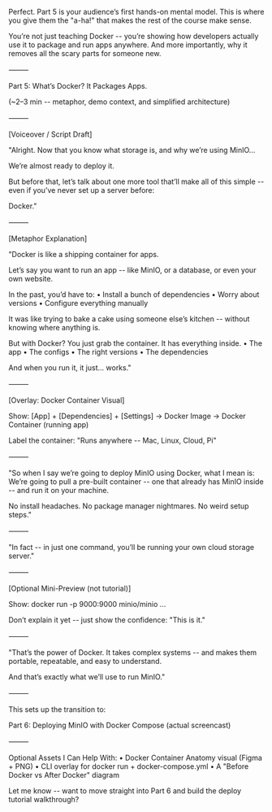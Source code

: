 Perfect. Part 5 is your audience’s first hands-on mental model.
This is where you give them the "a-ha!" that makes the rest of the course make sense.

You’re not just teaching Docker -- you’re showing how developers actually use it to package and run apps anywhere. And more importantly, why it removes all the scary parts for someone new.

⸻

Part 5: What’s Docker? It Packages Apps.

(~2–3 min -- metaphor, demo context, and simplified architecture)

⸻

[Voiceover / Script Draft]

"Alright. Now that you know what storage is, and why we’re using MinIO…

We’re almost ready to deploy it.

But before that, let’s talk about one more tool that’ll make all of this simple -- even if you’ve never set up a server before:

Docker."

⸻

[Metaphor Explanation]

"Docker is like a shipping container for apps.

Let’s say you want to run an app -- like MinIO, or a database, or even your own website.

In the past, you’d have to:
	•	Install a bunch of dependencies
	•	Worry about versions
	•	Configure everything manually

It was like trying to bake a cake using someone else’s kitchen -- without knowing where anything is.

But with Docker?
You just grab the container. It has everything inside.
	•	The app
	•	The configs
	•	The right versions
	•	The dependencies

And when you run it, it just… works."

⸻

[Overlay: Docker Container Visual]

Show:
[App] + [Dependencies] + [Settings] → Docker Image → Docker Container (running app)

Label the container: "Runs anywhere -- Mac, Linux, Cloud, Pi"

⸻

"So when I say we’re going to deploy MinIO using Docker, what I mean is:
We’re going to pull a pre-built container -- one that already has MinIO inside -- and run it on your machine.

No install headaches.
No package manager nightmares.
No weird setup steps."

⸻

"In fact -- in just one command, you’ll be running your own cloud storage server."

⸻

[Optional Mini-Preview (not tutorial)]

Show:
docker run -p 9000:9000 minio/minio ...

Don’t explain it yet -- just show the confidence: "This is it."

⸻

"That’s the power of Docker.
It takes complex systems -- and makes them portable, repeatable, and easy to understand.

And that’s exactly what we’ll use to run MinIO."

⸻

This sets up the transition to:

Part 6: Deploying MinIO with Docker Compose (actual screencast)

⸻

Optional Assets I Can Help With:
	•	Docker Container Anatomy visual (Figma + PNG)
	•	CLI overlay for docker run + docker-compose.yml
	•	A "Before Docker vs After Docker" diagram

Let me know -- want to move straight into Part 6 and build the deploy tutorial walkthrough?